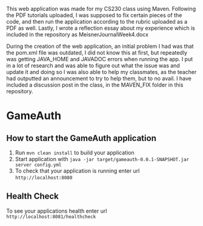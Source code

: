 This web application was made for my CS230 class using Maven. Following the PDF tutorials uploaded, I was supposed to fix certain pieces of the code, and then run the application according to the rubric uploaded as a PDF as well. Lastly, I wrote a reflection essay about my experience which is included in the repository as MeisnerJournalWeek4.docx

During the creation of the web application, an initial problem I had was that the pom.xml file was outdated, I did not know this at first, but repeatedly was getting JAVA_HOME and JAVADOC errors when running the app. I put in a lot of research and was able to figure out what the issue was and update it and doing so I was also able to help my classmates, as the teacher had outputted an announcement to try to help them, but to no avail. I have included a discussion post in the class, in the MAVEN_FIX folder in this repository.

# GameAuth

How to start the GameAuth application
---

1. Run `mvn clean install` to build your application
1. Start application with `java -jar target/gameauth-0.0.1-SNAPSHOT.jar server config.yml`
1. To check that your application is running enter url `http://localhost:8080`

Health Check
---

To see your applications health enter url `http://localhost:8081/healthcheck`
